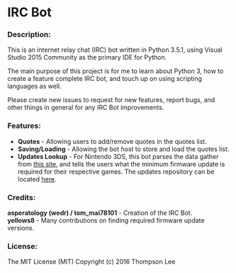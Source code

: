 # IRC Bot

### Description:

This is an internet relay chat (IRC) bot written in Python 3.5.1, using Visual Studio 2015 Community as the primary IDE for Python.

The main purpose of this project is for me to learn about Python 3, how to create a feature complete IRC bot, and touch up on using scripting languages as well.

Please create new issues to request for new features, report bugs, and other things in general for any IRC Bot improvements.

### Features:

* **Quotes** - Allowing users to add/remove quotes in the quotes list.   
* **Saving/Loading** - Allowing the bot host to store and load the quotes list.   
* **Updates Lookup** - For Nintendo 3DS, this bot parses the data gather from [this site](https://yls8.mtheall.com/ninupdates/reports.php), and tells the users what the minimum firmware update is required for their respective games. The updates repository can be located [here](https://github.com/yellows8/ninupdates).   

### Credits:

**asperatology (wedr) / tom_mai78101** - Creation of the IRC Bot.    
**yellows8** - Many contributions on finding required firmware update versions.

### License:

The MIT License (MIT)
Copyright (c) 2016 Thompson Lee